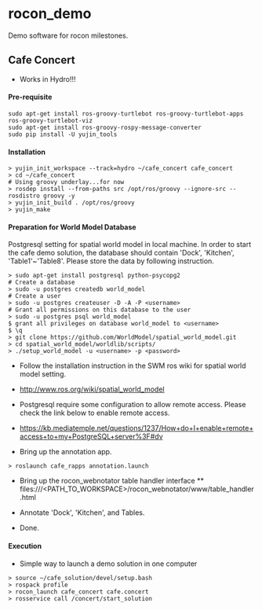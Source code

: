 rocon_demo
==========

Demo software for rocon milestones.

## Cafe Concert ##

* Works in Hydro!!!

#### Pre-requisite

```
sudo apt-get install ros-groovy-turtlebot ros-groovy-turtlebot-apps ros-groovy-turtlebot-viz
sudo apt-get install ros-groovy-rospy-message-converter
sudo pip install -U yujin_tools
```

#### Installation ####

```
> yujin_init_workspace --track=hydro ~/cafe_concert cafe_concert
> cd ~/cafe_concert
# Using groovy underlay...for now
> rosdep install --from-paths src /opt/ros/groovy --ignore-src --rosdistro groovy -y
> yujin_init_build . /opt/ros/groovy
> yujin_make
```

#### Preparation for World Model Database ####

Postgresql setting for spatial world model in local machine. In order to start the cafe demo solution,
the database should contain 'Dock', 'Kitchen', 'Table1'~'Table8'. Please store the data by following instruction.

```
> sudo apt-get install postgresql python-psycopg2
# Create a database
> sudo -u postgres createdb world_model
# Create a user
> sudo -u postgres createuser -D -A -P <username>
# Grant all permissions on this database to the user
> sudo -u postgres psql world_model
$ grant all privileges on database world_model to <username>
$ \q
> git clone https://github.com/WorldModel/spatial_world_model.git
> cd spatial_world_model/worldlib/scripts/
> ./setup_world_model -u <username> -p <password>

```

  * Follow the installation instruction in the SWM ros wiki for spatial world model setting.
  * http://www.ros.org/wiki/spatial_world_model
  * Postgresql require some configuration to allow remote access. Please check the link below to enable remote access.
  * https://kb.mediatemple.net/questions/1237/How+do+I+enable+remote+access+to+my+PostgreSQL+server%3F#dv

* Bring up the annotation app.

```
> roslaunch cafe_rapps annotation.launch
```

* Bring up the rocon_webnotator table handler interface
** files:///\<PATH_TO_WORKSPACE\>/rocon_webnotator/www/table_handler.html

* Annotate 'Dock', 'Kitchen', and Tables.
* Done.

#### Execution ####

* Simple way to launch a demo solution in one computer

```
> source ~/cafe_solution/devel/setup.bash
> rospack profile
> rocon_launch cafe_concert cafe.concert
> rosservice call /concert/start_solution
```

